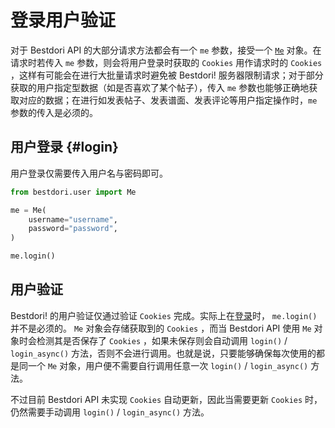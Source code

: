 # 登录用户验证

对于 Bestdori API 的大部分请求方法都会有一个 `me` 参数，接受一个 [`Me`](/api/user#me) 对象。在请求时若传入 `me` 参数，则会将用户登录时获取的 `Cookies` 用作请求时的 `Cookies` ，这样有可能会在进行大批量请求时避免被 Bestdori! 服务器限制请求；对于部分获取的用户指定型数据（如是否喜欢了某个帖子），传入 `me` 参数也能够正确地获取对应的数据；在进行如发表帖子、发表谱面、发表评论等用户指定操作时，`me` 参数的传入是必须的。

## 用户登录 {#login}

用户登录仅需要传入用户名与密码即可。

```python
from bestdori.user import Me

me = Me(
    username="username",
    password="password",
)

me.login()
```

## 用户验证

Bestdori! 的用户验证仅通过验证 `Cookies` 完成。实际上在[登录](#login)时， `me.login()` 并不是必须的。 `Me` 对象会存储获取到的 `Cookies` ，而当 Bestdori API 使用 `Me` 对象时会检测其是否保存了 `Cookies` ，如果未保存则会自动调用 `login()` / `login_async()` 方法，否则不会进行调用。也就是说，只要能够确保每次使用的都是同一个 `Me` 对象，用户便不需要自行调用任意一次 `login()` / `login_async()` 方法。

不过目前 Bestdori API 未实现 `Cookies` 自动更新，因此当需要更新 `Cookies` 时，仍然需要手动调用 `login()` / `login_async()` 方法。
